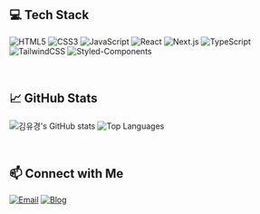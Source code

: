 ## 💻 Tech Stack
![HTML5](https://img.shields.io/badge/-HTML5-E34F26?style=flat-square&logo=html5&logoColor=white)
![CSS3](https://img.shields.io/badge/-CSS3-1572B6?style=flat-square&logo=css3)
![JavaScript](https://img.shields.io/badge/-JavaScript-F7DF1E?style=flat-square&logo=javascript&logoColor=black)
![React](https://img.shields.io/badge/-React-61DAFB?style=flat-square&logo=react&logoColor=black)
![Next.js](https://img.shields.io/badge/-Next.js-000000?style=flat-square&logo=next.js)
![TypeScript](https://img.shields.io/badge/-TypeScript-007ACC?style=flat-square&logo=typescript)
![TailwindCSS](https://img.shields.io/badge/-TailwindCSS-38B2AC?style=flat-square&logo=tailwind-css&logoColor=white)
![Styled-Components](https://img.shields.io/badge/-Styled%20Components-DB7093?style=flat-square&logo=styled-components&logoColor=white)


<br />

## 📈 GitHub Stats
![김유경's GitHub stats](https://github-readme-stats.vercel.app/api?username=codingaring&show_icons=true&theme=radical)
![Top Languages](https://github-readme-stats.vercel.app/api/top-langs/?username=codingaring&layout=compact&theme=radical)


<br />

## 📫 Connect with Me
[![Email](https://img.shields.io/badge/-Email-D14836?style=flat-square&logo=gmail&logoColor=white)](mailto:sksms2104@gmail.com)
[![Blog](https://img.shields.io/badge/-Blog-FFA500?style=flat-square&logo=blogger&logoColor=white)](https://codingaring.tistory.com/)
